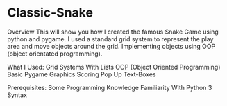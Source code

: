 # Classic-Snake

Overview
This will show you how I created the famous Snake Game using python and pygame. I used a standard grid system to represent the play area and move objects around the grid. Implementing objects using OOP (object orientated programming).

What I Used:
Grid Systems With Lists
OOP (Object Oriented Programming)
Basic Pygame Graphics
Scoring
Pop Up Text-Boxes

Prerequisites:
Some Programming Knowledge
Familiarity With Python 3 Syntax
